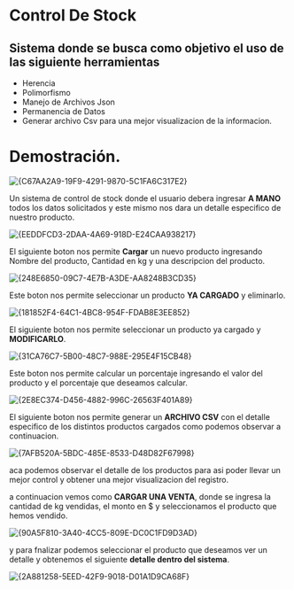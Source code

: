 # Control De Stock
## Sistema donde se busca como objetivo el uso de las siguiente herramientas
- Herencia
- Polimorfismo
- Manejo de Archivos Json
- Permanencia de Datos
- Generar archivo Csv para una mejor visualizacion de la informacion.

# Demostración.

![{C67AA2A9-19F9-4291-9870-5C1FA6C317E2}](https://github.com/user-attachments/assets/89fece44-5537-4c27-9a7c-ced142596622)


Un sistema de control de stock donde el usuario debera ingresar **A MANO** todos los datos solicitados y este mismo nos dara un detalle especifico de nuestro producto.



![{EEDDFCD3-2DAA-4A69-918D-E24CAA938217}](https://github.com/user-attachments/assets/5959a7aa-758b-45c5-909c-bc4873a1da28)




El siguiente boton nos permite **Cargar** un nuevo producto ingresando Nombre del producto, Cantidad en kg y una descripcion del producto.


![{248E6850-09C7-4E7B-A3DE-AA8248B3CD35}](https://github.com/user-attachments/assets/8b2911c7-16e4-4f18-8822-bbd3a804add2)


Este boton nos permite seleccionar un producto **YA CARGADO** y eliminarlo.

![{181852F4-64C1-4BC8-954F-FDAB8E3EE852}](https://github.com/user-attachments/assets/8b8495d9-0156-489b-bab7-60e7ba47ba80)

El siguiente boton nos permite seleccionar un producto ya cargado y **MODIFICARLO**.


![{31CA76C7-5B00-48C7-988E-295E4F15CB48}](https://github.com/user-attachments/assets/ba93fca0-0f62-4060-913d-48e4161c3ec3)


Este boton nos permite calcular un porcentaje ingresando el valor del producto y el porcentaje que deseamos calcular. 


![{2E8EC374-D456-4882-996C-26563F401A89}](https://github.com/user-attachments/assets/d5bc5a36-a0d9-47b3-867e-506cdd051021)


El siguiente boton nos permite generar un **ARCHIVO CSV** con el detalle especifico de los distintos productos cargados como podemos observar a continuacion.


![{7AFB520A-5BDC-485E-8533-D48D82F67998}](https://github.com/user-attachments/assets/1de8f4d8-f71d-404d-82b5-3334c02aa11f)


aca podemos observar el detalle de los productos para asi poder llevar un mejor control y obtener una mejor visualizacion del registro.



a continuacion vemos como **CARGAR UNA VENTA**, donde se ingresa la cantidad de kg vendidas, el monto en $ y seleccionamos el producto que hemos vendido.

![{90A5F810-3A40-4CC5-809E-DC0C1FD9D3AD}](https://github.com/user-attachments/assets/e879a400-6af4-411a-9bfd-a71d123d603b)


y para fnalizar podemos seleccionar el producto que deseamos ver un detalle y obtenemos el siguiente **detalle dentro del sistema**.

![{2A881258-5EED-42F9-9018-D01A1D9CA68F}](https://github.com/user-attachments/assets/37ae62b7-603c-4183-bbfb-0280e3163d9b)




